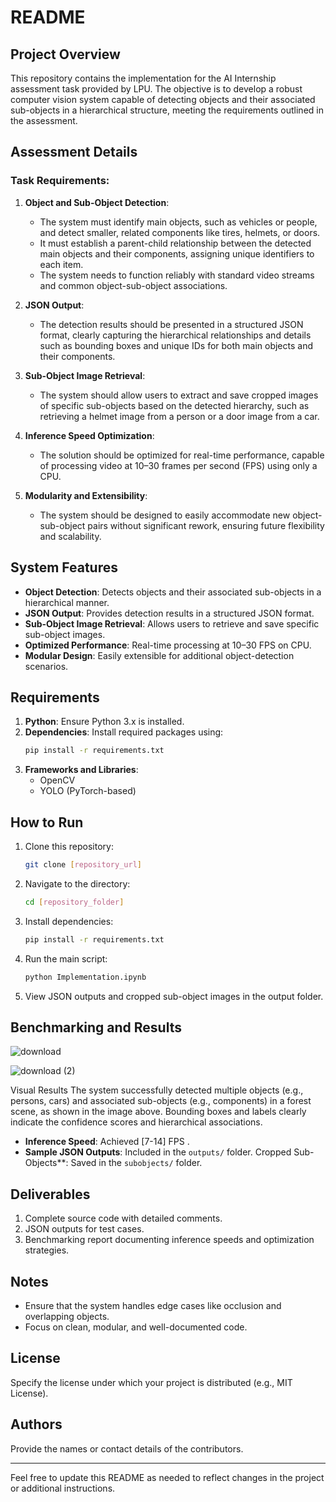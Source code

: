 
# README

## Project Overview

This repository contains the implementation for the AI Internship assessment task provided by LPU. The objective is to develop a robust computer vision system capable of detecting objects and their associated sub-objects in a hierarchical structure, meeting the requirements outlined in the assessment.

## Assessment Details

### Task Requirements:

1. **Object and Sub-Object Detection**:

   - The system must identify main objects, such as vehicles or people, and detect smaller, related components like tires, helmets, or doors.
   - It must establish a parent-child relationship between the detected main objects and their components, assigning unique identifiers to each item.
   - The system needs to function reliably with standard video streams and common object-sub-object associations.

2. **JSON Output**:

   - The detection results should be presented in a structured JSON format, clearly capturing the hierarchical relationships and details such as bounding boxes and unique IDs for both main objects and their components.

3. **Sub-Object Image Retrieval**:

   - The system should allow users to extract and save cropped images of specific sub-objects based on the detected hierarchy, such as retrieving a helmet image from a person or a door image from a car.

4. **Inference Speed Optimization**:

   - The solution should be optimized for real-time performance, capable of processing video at 10–30 frames per second (FPS) using only a CPU.

5. **Modularity and Extensibility**:

   - The system should be designed to easily accommodate new object-sub-object pairs without significant rework, ensuring future flexibility and scalability.

## System Features

- **Object Detection**: Detects objects and their associated sub-objects in a hierarchical manner.
- **JSON Output**: Provides detection results in a structured JSON format.
- **Sub-Object Image Retrieval**: Allows users to retrieve and save specific sub-object images.
- **Optimized Performance**: Real-time processing at 10–30 FPS on CPU.
- **Modular Design**: Easily extensible for additional object-detection scenarios.

## Requirements

1. **Python**: Ensure Python 3.x is installed.
2. **Dependencies**: Install required packages using:
   ```bash
   pip install -r requirements.txt
   ```
3. **Frameworks and Libraries**:
   - OpenCV
   - YOLO (PyTorch-based)

## How to Run

1. Clone this repository:
   ```bash
   git clone [repository_url]
   ```
2. Navigate to the directory:
   ```bash
   cd [repository_folder]
   ```
3. Install dependencies:
   ```bash
   pip install -r requirements.txt
   ```
4. Run the main script:
   ```bash
   python Implementation.ipynb
   ```
5. View JSON outputs and cropped sub-object images in the output folder.

## Benchmarking and Results

![download](https://github.com/user-attachments/assets/c1e41b36-d82c-43ca-bb60-f0b32370a561)


![download (2)](https://github.com/user-attachments/assets/316270fc-d439-4a80-bd9f-ff08f511c316)


Visual Results
The system successfully detected multiple objects (e.g., persons, cars) and associated sub-objects (e.g., components) in a forest scene, as shown in the image above. Bounding boxes and labels clearly indicate the confidence scores and hierarchical associations.
- **Inference Speed**: Achieved [7-14] FPS .
- **Sample JSON Outputs**: Included in the `outputs/` folder.
Cropped Sub-Objects**: Saved in the `subobjects/` folder.

## Deliverables

1. Complete source code with detailed comments.
2. JSON outputs for test cases.
3. Benchmarking report documenting inference speeds and optimization strategies.

## Notes

- Ensure that the system handles edge cases like occlusion and overlapping objects.
- Focus on clean, modular, and well-documented code.

## License

Specify the license under which your project is distributed (e.g., MIT License).

## Authors

Provide the names or contact details of the contributors.

---

Feel free to update this README as needed to reflect changes in the project or additional instructions.
